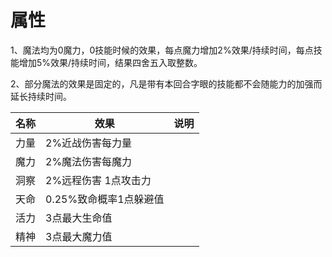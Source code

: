 # 属性

1、魔法均为0魔力，0技能时候的效果，每点魔力增加2%效果/持续时间，每点技能增加5%效果/持续时间，结果四舍五入取整数。

2、部分魔法的效果是固定的，凡是带有本回合字眼的技能都不会随能力的加强而延长持续时间。

| 名称 | 效果                   | 说明 |
| ---- | ---------------------- | ---- |
| 力量 | 2%近战伤害每力量       |      |
| 魔力 | 2%魔法伤害每魔力       |      |
| 洞察 | 2%远程伤害 1点攻击力   |      |
| 天命 | 0.25%致命概率1点躲避值 |      |
| 活力 | 3点最大生命值          |      |
| 精神 | 3点最大魔力值          |      |


